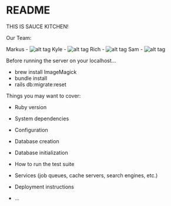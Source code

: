 # README

THIS IS SAUCE KITCHEN!

Our Team:

Markus - ![alt tag](https://github.com/scalableinternetservices/sauce-kitchen/tree/master/app/assets/images/markusProfile.jpg, "Markus")
Kyle - ![alt tag](https://github.com/scalableinternetservices/sauce-kitchen/tree/master/app/assets/images/kyleProfile.jpg, "Kyle")
Rich - ![alt tag](https://github.com/scalableinternetservices/sauce-kitchen/tree/master/app/assets/images/richProfile.jpg, "Rich")
Sam - ![alt tag](https://github.com/scalableinternetservices/sauce-kitchen/tree/master/app/assets/images/samProfile.jpg, "Sam")

Before running the server on your localhost...
* brew install ImageMagick
* bundle install
* rails db:migrate:reset

Things you may want to cover:

* Ruby version

* System dependencies

* Configuration

* Database creation

* Database initialization

* How to run the test suite

* Services (job queues, cache servers, search engines, etc.)

* Deployment instructions

* ...
